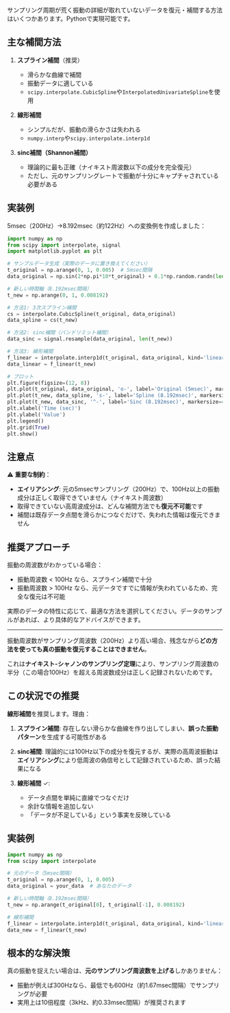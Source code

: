 サンプリング周期が荒く振動の詳細が取れていないデータを復元・補間する方法はいくつかあります。Pythonで実現可能です。

## 主な補間方法

1. **スプライン補間**（推奨）
   - 滑らかな曲線で補間
   - 振動データに適している
   - `scipy.interpolate.CubicSpline`や`InterpolatedUnivariateSpline`を使用

2. **線形補間**
   - シンプルだが、振動の滑らかさは失われる
   - `numpy.interp`や`scipy.interpolate.interp1d`

3. **sinc補間（Shannon補間）**
   - 理論的に最も正確（ナイキスト周波数以下の成分を完全復元）
   - ただし、元のサンプリングレートで振動が十分にキャプチャされている必要がある

## 実装例

5msec（200Hz）→8.192msec（約122Hz）への変換例を作成しました：

```python
import numpy as np
from scipy import interpolate, signal
import matplotlib.pyplot as plt

# サンプルデータ生成（実際のデータに置き換えてください）
t_original = np.arange(0, 1, 0.005)  # 5msec間隔
data_original = np.sin(2*np.pi*10*t_original) + 0.1*np.random.randn(len(t_original))

# 新しい時間軸（8.192msec間隔）
t_new = np.arange(0, 1, 0.008192)

# 方法1: 3次スプライン補間
cs = interpolate.CubicSpline(t_original, data_original)
data_spline = cs(t_new)

# 方法2: sinc補間（バンドリミット補間）
data_sinc = signal.resample(data_original, len(t_new))

# 方法3: 線形補間
f_linear = interpolate.interp1d(t_original, data_original, kind='linear')
data_linear = f_linear(t_new)

# プロット
plt.figure(figsize=(12, 8))
plt.plot(t_original, data_original, 'o-', label='Original (5msec)', markersize=3)
plt.plot(t_new, data_spline, 's-', label='Spline (8.192msec)', markersize=4)
plt.plot(t_new, data_sinc, '^-', label='Sinc (8.192msec)', markersize=4)
plt.xlabel('Time (sec)')
plt.ylabel('Value')
plt.legend()
plt.grid(True)
plt.show()
```

## 注意点

⚠️ **重要な制約**：
- **エイリアシング**: 元の5msecサンプリング（200Hz）で、100Hz以上の振動成分は正しく取得できていません（ナイキスト周波数）
- 取得できていない高周波成分は、どんな補間方法でも**復元不可能**です
- 補間は既存データ点間を滑らかにつなぐだけで、失われた情報は復元できません

## 推奨アプローチ

振動の周波数がわかっている場合：
- 振動周波数 < 100Hz なら、スプライン補間で十分
- 振動周波数 > 100Hz なら、元データですでに情報が失われているため、完全な復元は不可能

実際のデータの特性に応じて、最適な方法を選択してください。データのサンプルがあれば、より具体的なアドバイスができます。


---
振動周波数がサンプリング周波数（200Hz）より高い場合、残念ながら**どの方法を使っても真の振動を復元することはできません**。

これは**ナイキスト-シャノンのサンプリング定理**により、サンプリング周波数の半分（この場合100Hz）を超える周波数成分は正しく記録されないためです。

## この状況での推奨

**線形補間**を推奨します。理由：

1. **スプライン補間**: 存在しない滑らかな曲線を作り出してしまい、**誤った振動パターン**を生成する可能性がある

2. **sinc補間**: 理論的には100Hz以下の成分を復元するが、実際の高周波振動は**エイリアシング**により低周波の偽信号として記録されているため、誤った結果になる

3. **線形補間** ✓: 
   - データ点間を単純に直線でつなぐだけ
   - 余計な情報を追加しない
   - 「データが不足している」という事実を反映している

## 実装例

```python
import numpy as np
from scipy import interpolate

# 元のデータ（5msec間隔）
t_original = np.arange(0, 1, 0.005)
data_original = your_data  # あなたのデータ

# 新しい時間軸（8.192msec間隔）
t_new = np.arange(t_original[0], t_original[-1], 0.008192)

# 線形補間
f_linear = interpolate.interp1d(t_original, data_original, kind='linear')
data_new = f_linear(t_new)
```

## 根本的な解決策

真の振動を捉えたい場合は、**元のサンプリング周波数を上げる**しかありません：
- 振動が例えば300Hzなら、最低でも600Hz（約1.67msec間隔）でサンプリングが必要
- 実用上は10倍程度（3kHz、約0.33msec間隔）が推奨されます
